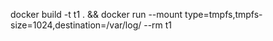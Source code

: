 docker build -t t1 . && docker run  --mount type=tmpfs,tmpfs-size=1024,destination=/var/log/ --rm  t1
